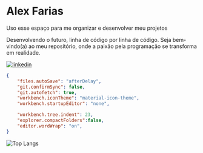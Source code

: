 # Alex Farias 

Uso esse espaço para me organizar e desenvolver meu projetos

Desenvolvendo o futuro, linha de código por linha de código. Seja bem-vindo(a) ao meu repositório, onde a paixão pela programação se transforma em realidade.

[![linkedin](https://img.shields.io/badge/LinkedIn-0077B5?style=for-the-badge&logo=linkedin&logoColor=white)]()

```json
{
    "files.autoSave": "afterDelay",
    "git.confirmSync": false,
    "git.autofetch": true,
    "workbench.iconTheme": "material-icon-theme",
    "workbench.startupEditor": "none",

    "workbench.tree.indent": 23,
    "explorer.compactFolders":false,
    "editor.wordWrap": "on",
}
```

![Top Langs](https://github-readme-stats.vercel.app/api/top-langs/?username=AlexFariasV&hide_progress=true&locale=pt-br)

